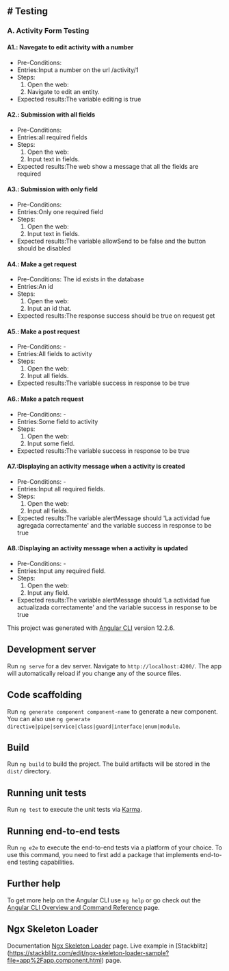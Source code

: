 <h2># Testing</h2>

<p><h3>A. Activity Form Testing</h3></p>
<p><h4>A1.: Navegate to edit activity with a number</h4></p>
<ul>
 <li>Pre-Conditions:</li>
 <li>Entries:Input a number on the url /activity/1</li>
 <li>Steps: 
 <ol>
 <li>Open the web:</li>
 <li>Navigate to edit an entity.</li> 
</ol> 
 </li>
 <li>Expected results:The variable editing is true</li>
</ul>


<p><h4>A2.: Submission with all fields</h4></p>
<ul>
 <li>Pre-Conditions:</li>
 <li>Entries:all required fields</li>
 <li>Steps: 
 <ol>
 <li>Open the web:</li>
 <li>Input text in fields.</li> 
</ol> 
 </li>
 <li>Expected results:The web show a message that all the fields are required</li>
</ul>


<p><h4>A3.: Submission with only field</h4></p>
<ul>
 <li>Pre-Conditions:</li>
 <li>Entries:Only one required field</li>
 <li>Steps: 
 <ol>
 <li>Open the web:</li>
 <li>Input text in fields.</li> 
</ol> 
 </li>
 <li>Expected results:The variable allowSend to be false and the button should be disabled </li>
</ul>


<p><h4>A4.: Make a get request</h4></p>
<ul>
 <li>Pre-Conditions: The id exists in the database</li>
 <li>Entries:An id</li>
 <li>Steps: 
 <ol>
 <li>Open the web:</li>
 <li>Input an id that.</li> 
</ol> 
 </li>
 <li>Expected results:The response success should be true on request get </li>
</ul>


<p><h4>A5.: Make a post request</h4></p>
<ul>
 <li>Pre-Conditions: - </li>
 <li>Entries:All fields to activity</li>
 <li>Steps: 
 <ol>
 <li>Open the web:</li>
 <li>Input all fields.</li> 
</ol> 
 </li>
 <li>Expected results:The variable success in response to be true </li>
</ul>


<p><h4>A6.: Make a patch request</h4></p>
<ul>
 <li>Pre-Conditions: - </li>
 <li>Entries:Some field to activity</li>
 <li>Steps: 
 <ol>
 <li>Open the web:</li>
 <li>Input some field.</li> 
</ol> 
 </li>
 <li>Expected results:The variable success in response to be true </li>
</ul>

<p><h4>A7.:Displaying an activity message when a activity is created</h4></p>
<ul>
 <li>Pre-Conditions: - </li>
 <li>Entries:Input all required fields.</li>
 <li>Steps: 
 <ol>
 <li>Open the web:</li>
 <li>Input all fields.</li> 
</ol> 
 </li>
 <li>Expected results:The variable alertMessage should 'La actividad fue agregada correctamente' and the variable success in response to be true </li>
</ul>

<p><h4>A8.:Displaying an activity message when a activity is updated</h4></p>
<ul>
 <li>Pre-Conditions: - </li>
 <li>Entries:Input any required field.</li>
 <li>Steps: 
 <ol>
 <li>Open the web:</li>
 <li>Input any field.</li> 
</ol> 
 </li>
 <li>Expected results:The variable alertMessage should 'La actividad fue actualizada correctamente' and the variable success in response to be true </li>
</ul>





This project was generated with [Angular CLI](https://github.com/angular/angular-cli) version 12.2.6.

## Development server

Run `ng serve` for a dev server. Navigate to `http://localhost:4200/`. The app will automatically reload if you change any of the source files.

## Code scaffolding

Run `ng generate component component-name` to generate a new component. You can also use `ng generate directive|pipe|service|class|guard|interface|enum|module`.

## Build

Run `ng build` to build the project. The build artifacts will be stored in the `dist/` directory.

## Running unit tests

Run `ng test` to execute the unit tests via [Karma](https://karma-runner.github.io).

## Running end-to-end tests

Run `ng e2e` to execute the end-to-end tests via a platform of your choice. To use this command, you need to first add a package that implements end-to-end testing capabilities.

## Further help

To get more help on the Angular CLI use `ng help` or go check out the [Angular CLI Overview and Command Reference](https://angular.io/cli) page.

## Ngx Skeleton Loader

Documentation [Ngx Skeleton Loader](https://www.npmjs.com/package/ngx-skeleton-loader) page.
Live example in [Stackblitz] (https://stackblitz.com/edit/ngx-skeleton-loader-sample?file=app%2Fapp.component.html) page.